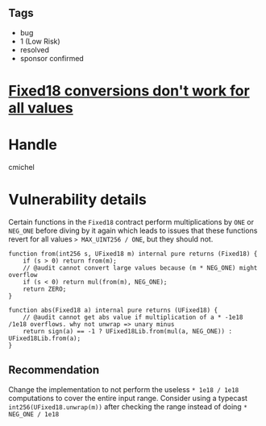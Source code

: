 ## Tags

- bug
- 1 (Low Risk)
- resolved
- sponsor confirmed

# [Fixed18 conversions don't work for all values](https://github.com/code-423n4/2021-12-perennial-findings/issues/54) 

# Handle

cmichel


# Vulnerability details

Certain functions in the `Fixed18` contract perform multiplications by `ONE` or `NEG_ONE` before diving by it again which leads to issues that these functions revert for all values `> MAX_UINT256 / ONE`, but they should not.

```solidity
function from(int256 s, UFixed18 m) internal pure returns (Fixed18) {
    if (s > 0) return from(m);
    // @audit cannot convert large values because (m * NEG_ONE) might overflow
    if (s < 0) return mul(from(m), NEG_ONE);
    return ZERO;
}

function abs(Fixed18 a) internal pure returns (UFixed18) {
    // @audit cannot get abs value if multiplication of a * -1e18 /1e18 overflows. why not unwrap => unary minus
    return sign(a) == -1 ? UFixed18Lib.from(mul(a, NEG_ONE)) : UFixed18Lib.from(a);
}
```

## Recommendation
Change the implementation to not perform the useless `* 1e18 / 1e18` computations to cover the entire input range.
Consider using a typecast `int256(UFixed18.unwrap(m))` after checking the range instead of doing `* NEG_ONE / 1e18`


